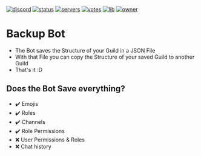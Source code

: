[![discord](https://discordapp.com/api/guilds/553942677117337600/widget.png)](https://discord.gg/Emk2udJ )
[![status](https://top.gg/api/widget/status/739905746002771990.svg)](https://discord.com/api/oauth2/authorize?client_id=739905746002771990&permissions=8&scope=bot)
[![servers](https://top.gg/api/widget/servers/739905746002771990.svg?noavatar=true)](https://top.gg/bot/739905746002771990)
[![votes](https://top.gg/api/widget/upvotes/739905746002771990.svg?noavatar=true)](https://top.gg/bot/739905746002771990)
[![lib](https://top.gg/api/widget/lib/739905746002771990.svg?noavatar=true)](https://top.gg/bot/739905746002771990)
[![owner](https://top.gg/api/widget/owner/739905746002771990.svg)](https://discordbots.org/bot/739905746002771990)

# Backup Bot

 - The Bot saves the Structure of your Guild in a JSON File
 - With that File you can copy the Structure of your saved Guild to another Guild
 - That's it :D
 
 
 
 ## Does the Bot Save everything?
 - ✔️ Emojis
 - ✔️ Roles
 - ✔️ Channels
 - ✔️ Role Permissions
 - ❌ User Permissions & Roles
 - ❌ Chat history